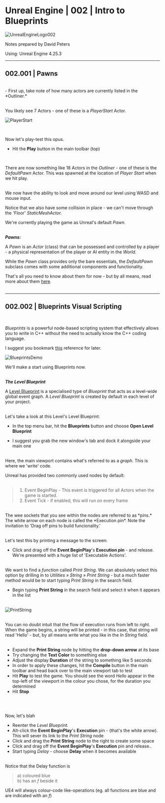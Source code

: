 # Unreal Engine | 002 | Intro to Blueprints

![UnrealEngineLogo002](https://user-images.githubusercontent.com/36719180/90347960-a4e68900-e087-11ea-9349-f5a59105b4d2.png)


Notes prepared by David Peters

Using: Unreal Engine 4.25.3 

---

## 002.001 | Pawns

<br>
- First up, take note of how many actors are currently listed in the *Outliner.*
<br><br>

You likely see 7 Actors - one of these is a *PlayerStart* Actor.  

![PlayerStart](https://user-images.githubusercontent.com/36719180/90562920-1a249c00-e1f7-11ea-8351-6207ee79aa39.png)

<br>

Now let's play-test this opus.

- Hit the **Play** button in the main toolbar (top)
<br>

There are now something like 18 Actors in the *Outliner* - one of these is the *DefaultPawn* Actor.
This was spawned at the location of *Player Start* when we hit play.
<br><br>

We now have the ability to look and move around our level using WASD and mouse input.

Notice that we also have some collision in place - we can't move through the 'Floor' *StaticMeshActor.*

We're currently playing the game as Unreal's default *Pawn*.
<br><br>

***Pawns:***  

A *Pawn* is an *Actor* (class) that can be possessed and controlled by a player - a physical representation of the player or AI entity in the *World.*

While the *Pawn* class provides only the bare essentials, the *DefaultPawn* subclass comes with some additional components and functionality.

That's all you need to know about them for now - but by all means, read more about them [here](https://docs.unrealengine.com/en-US/Gameplay/Framework/Pawn/index.html).
<br><br>

___

## 002.002 | Blueprints Visual Scripting

<br>

_Blueprints_ is a powerful node-based scripting system that effectively allows you to write in C++ without the need to actually know the C++ coding language.

I suggest you bookmark [this](https://docs.unrealengine.com/en-US/Engine/Blueprints/index.html) reference for later.

![BlueprintsDemo](https://user-images.githubusercontent.com/36719180/90563504-0e85a500-e1f8-11ea-9954-cbfe19631143.png)

We'll make a start using Blueprints now.
<br><br>

***The Level Blueprint***

A [Level Blueprint](https://docs.unrealengine.com/en-US/Engine/Blueprints/UserGuide/Types/LevelBlueprint/index.html) is a specialised type of *Blueprint* that acts as a level-wide global event graph. A *Level Blueprint* is created by default in each level of your project.
<br><br>

Let's take a look at this Level's Level Blueprint:

- In the top menu bar, hit the **Blueprints** button and choose **Open Level Blueprint**

- I suggest you grab the new window's tab and dock it alongside your main one 
<br><br>

Here, the main viewport contains what's referred to as a *graph*. This is where we 'write' code.

Unreal has provided two commonly used nodes by default:
<br><br>

>1. Event BeginPlay - This event is triggered for all Actors when the game is started.
>2. Event Tick - if enabled, this will run on every frame

<br>
The wee sockets that you see within the nodes are referred to as *pins.* 
The white arrow on each node is called the *Execution pin*.
Note the invitation to 'Drag off pins to build funcionality.'
<br><br>

Let's test this by printing a message to the screen:

- Click and drag off the **Event BeginPlay**'s **Execution pin** - and release.
We're presented with a huge list of 'Executable Actions'.
<br><br>

We want to find a *function* called *Print String*. We can absolutely select this option by drilling in to *Utilities » String » Print String* - but a much faster method would be to start typing *Print String* in the search field.

- Begin typing **Print String** in the search field and select it when it appears in the list
<br><br>

![PrintString](https://user-images.githubusercontent.com/36719180/90566267-4a226e00-e1fc-11ea-888c-cedc5bba6be1.png)
<br><br>

You can no doubt intuit that the flow of execution runs from left to right. When the game begins, a string will be printed - in this case, that string will read 'Hello' - but, by all means write what you like in the *In String* field.
<br><br>

- Expand the **Print String** node by hitting the **drop-down arrow** at its base
- Try changing the **Text Color** to something else
- Adjust the display **Duration** of the string to something like 5 seconds
- In order to apply these changes, hit the **Compile** button in the main toolbar and head back over to the main viewport tab to test
- Hit **Play** to test the game. You should see the word *Hello* appear in the top-left of the viewport in the colour you chose, for the duration you determined
- Hit **Stop**

<br><br>

Now, let's blah

- Reenter the *Level Blueprint.*
- Alt-click the **Event BeginPlay**'s **Execution** pin - (that's the white arrow). This will sever its link to the *Print String* node
- Click and drag the **Print String** node to the right to create some space
- Click and drag off the **Event BeginPlay**'s **Execution** pin and release..
- Start typing *Delay* - choose **Delay** when it becomes available
<br><br>

Notice that the Delay function is

>a) coloured blue  
>b) has an *f* beside it  

UE4 will always colour-code like-operations (eg. all functions are blue and are indicated with an *f*)



